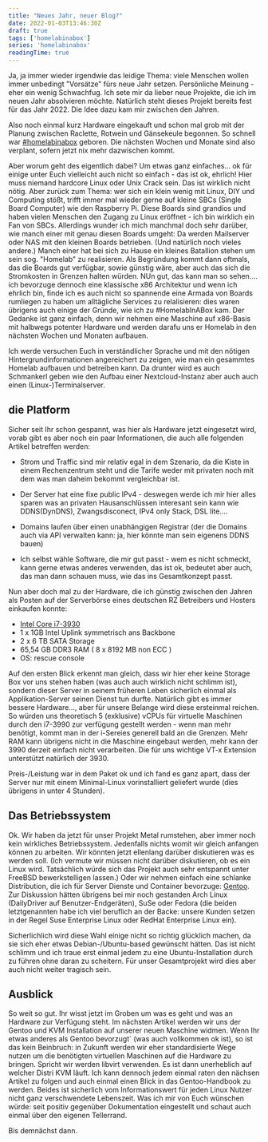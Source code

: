 ```yaml
---
title: "Neues Jahr, neuer Blog?"
date: 2022-01-03T13:46:30Z
draft: true
tags: ['homelabinabox']
series: 'homelabinabox'
readingTime: true
---
```

Ja, ja immer wieder irgendwie das leidige Thema: viele Menschen wollen
immer unbedingt "Vorsätze" fürs neue Jahr setzen. Persönliche Meinung - 
eher ein wenig Schwachfug. Ich sete mir da lieber neue Projekte, die
ich im neuen Jahr absolvieren möchte. Natürlich steht dieses Projekt
bereits fest für das Jahr 2022. Die Idee dazu kam mir zwischen den Jahren.

Also noch einmal kurz Hardware eingekauft und schon mal grob mit der Planung
zwischen Raclette, Rotwein und Gänsekeule begonnen. So schnell war
[#homelabinabox](/tags/homelabinabox) geboren. Die nächsten Wochen und
Monate sind also verplant, sofern jetzt nix mehr dazwischen kommt.

Aber worum geht des eigentlich dabei? Um etwas ganz einfaches... ok
für einige unter Euch vielleicht auch nicht so einfach -  das ist ok, 
ehrlich! Hier muss niemand hardcore Linux oder Unix Crack sein. Das ist
wirklich nicht nötig. Aber zurück zum Thema: wer sich ein klein wenig
mit Linux, DIY und Computing stößt, trifft immer mal wieder gerne auf
kleine SBCs (Single Board Computer) wie den Raspberry Pi. Diese Boards
sind grandios und haben vielen Menschen den Zugang zu Linux eröffnet - 
ich bin wirklich ein Fan von SBCs.
Allerdings wunder ich mich manchmal doch sehr darüber, wie manch einer
mit genau diesen Boards umgeht: Da werden Mailserver oder NAS mit den
kleinen Boards betrieben. (Und natürlich noch vieles andere.) Manch
einer hat bei sich zu Hause ein kleines Batallion stehen um sein sog.
"Homelab" zu realisieren. Als Begründung kommt dann oftmals, das die Boards
gut verfügbar, sowie günstig wäre, aber auch das sich die Stromkosten in
Grenzen halten würden.
NUn gut, das kann man so sehen.... ich bevorzuge dennoch eine klassische
x86 Architektur und wenn ich ehrlich bin, finde ich es auch nicht so
spannende eine Armada von Boards rumliegen zu haben um alltägliche Services
zu relalisieren: dies waren übrigens auch einige der Gründe, wie ich zu
#HomelabInABox kam. Der Gedanke ist ganz einfach, denn wir nehmen eine
Maschine auf x86-Basis mit halbwegs potenter Hardware und werden darafu
uns er Homelab in den nächsten Wochen und Monaten aufbauen.

Ich werde versuchen Euch in verständlicher Sprache und mit den nötigen
Hintergrundinformationen angereichert zu zeigen, wie man ein gesammtes
Homelab aufbauen und betreiben kann. Da drunter wird es auch Schmankerl geben
wie den Aufbau einer Nextcloud-Instanz aber auch auch einen 
(Linux-)Terminalserver.

## die Platform
Sicher seit Ihr schon gespannt, was hier als Hardware jetzt eingesetzt wird,
vorab gibt es aber noch ein paar Informationen, die auch alle folgenden
Artikel betreffen werden:

  * Strom und Traffic sind mir relativ egal in dem Szenario, da die Kiste
    in einem Rechenzentrum steht und die Tarife weder mit privaten noch
    mit dem was man daheim bekommt vergleichbar ist.

  * Der Server hat eine fixe public IPv4 - deswegen werde ich mir hier
    alles sparen was an privaten Hausanschlüssen interesant sein kann wie
    DDNS(DynDNS), Zwangsdisconect, IPv4 only Stack, DSL lite....

  * Domains laufen über einen unabhängigen Registrar (der die Domains auch
    via API verwalten kann: ja, hier könnte man sein eigenens DDNS bauen)

  * Ich selbst wähle Software, die mir gut passt - wem es nicht schmeckt, kann
    gerne etwas anderes verwenden, das ist ok, bedeutet aber auch, das man dann
    schauen muss, wie das ins Gesamtkonzept passt.

Nun aber doch mal zu der Hardware, die ich günstig zwischen den Jahren als
Posten auf der Serverbörse eines deutschen RZ Betreibers und Hosters 
einkaufen konnte:

  * [Intel Core i7-3930](https://ark.intel.com/content/www/de/de/ark/products/63697/intel-core-i73930k-processor-12m-cache-up-to-3-80-ghz.html)
  * 1 x 1GB Intel Uplink symmetrisch ans Backbone 
  * 2 x 6 TB SATA Storage
  * 65,54 GB DDR3 RAM ( 8 x 8192 MB non ECC )
  * OS: rescue console

Auf den ersten Blick erkennt man gleich, dass wir hier eher keine Storage Box
vor uns stehen haben (was auch auch wirklich nicht schlimm ist), sondern dieser
Server in seinem früheren Leben sicherlich einmal als Applikation-Server
seinen Dienst tun durfte. Natürlich gibt es immer bessere Hardware..., aber
für unsere Belange wird diese ersteinmal reichen. So würden uns theoretisch
5 (exklusive) vCPUs für virtuelle Maschinen durch den i7-3990 zur verfügung
gestellt werden - wenn man mehr benötigt, kommt man in der i-Sereies generell
bald an die Grenzen. Mehr RAM kann übrigens nicht in die Maschine eingebaut 
werden, mehr kann der 3990 derzeit einfach nicht verarbeiten. Die für uns 
wichtige VT-x Extension unterstützt natürlich der 3930.

Preis-/Leistung war in dem Paket ok und ich fand es ganz apart, dass der Server
nur mit einem Minimal-Linux vorinstalliert geliefert wurde (dies übrigens in
unter 4 Stunden).

## Das Betriebssystem
Ok. Wir haben da jetzt für unser Projekt Metal rumstehen, aber immer noch kein 
wirkliches Betriebssystem. Jedenfalls nichts womit wir gleich anfangen können zu 
arbeiten. Wir könnten jetzt ellenlang darüber diskutieren was es werden soll. (Ich
vermute wir müssen nicht darüber diskutieren, ob es ein Linux wird. Tatsächlich
würde sich das Projekt auch sehr entspannt unter FreeBSD bewerkstelligen lassen.)
Oder wir nehmen einfach eine schlanke Distribution, die ich für Server Dienste und
Container bevorzuge: [Gentoo](https://gentoo.org). Zur Diskussion hätten übrigens
bei mir noch gestanden Arch Linux (DailyDriver auf Benutzer-Endgeräten), SuSe oder
Fedora (die beiden letztgenannten habe ich viel beruflich an der Backe: unsere
Kunden setzen in der Regel Suse Enterprise Linux oder RedHat Enterprise Linux ein).

Sicherlichlich wird diese Wahl einige nicht so richtig glücklich machen, da sie sich
eher etwas Debian-/Ubuntu-based gewünscht hätten. Das ist nicht schlimm und ich
traue erst einmal jedem zu eine Ubuntu-Installation durch zu führen ohne daran zu
scheitern. Für unser Gesamtprojekt wird dies aber auch nicht weiter tragisch sein.

## Ausblick
So weit so gut. Ihr wisst jetzt im Groben um was es geht und was an Hardware zur
Verfügung steht. Im nächsten Artikel werden wir uns der Gentoo und KVM Installation
auf unserer neuen Maschine widmen. Wenn Ihr etwas anderes als Gentoo bevorzugt´
(was auch vollkommen ok ist), so ist das kein Beinbruch: in Zukunft werden wir
eher standardisierte Wege nutzen um die benötigten virtuellen Maschinen auf die
Hardware zu bringen. Spricht wir werden libvirt verwenden. Es ist dann unerheblich
auf welcher Distri KVM läuft. Ich kann dennoch jedem einmal raten den nächsen Artikel
zu folgen und auch einmal einen Blick in das Gentoo-Handbook zu werden. Beides ist
sicherlich vom Informationswert für jeden Linux Nutzer nicht ganz verschwendete
Lebenszeit. Was ich mir von Euch wünschen würde: seit positiv gegenüber Dokumentation
eingestellt und schaut auch einmal über den eigenen Tellerrand.

Bis demnächst dann.
